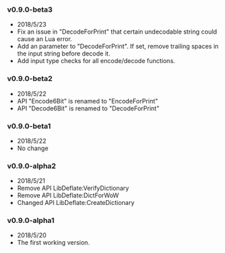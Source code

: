 ### v0.9.0-beta3
* 2018/5/23
* Fix an issue in "DecodeForPrint" that certain undecodable string
  could cause an Lua error.
* Add an parameter to "DecodeForPrint". If set, remove trailing spaces in the
input string before decode it.
* Add input type checks for all encode/decode functions.

### v0.9.0-beta2

* 2018/5/22
* API "Encode6Bit" is renamed to "EncodeForPrint"
* API "Decode6Bit" is renamed to "DecodeForPrint"

### v0.9.0-beta1

* 2018/5/22
* No change

### v0.9.0-alpha2

* 2018/5/21
* Remove API LibDeflate:VerifyDictionary
* Remove API LibDeflate:DictForWoW
* Changed API LibDeflate:CreateDictionary

### v0.9.0-alpha1

* 2018/5/20
* The first working version.